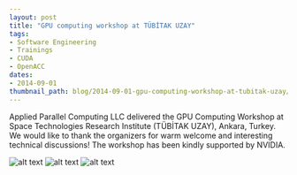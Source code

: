 ```yaml
---
layout: post
title: "GPU computing workshop at TÜBİTAK UZAY"
tags:
- Software Engineering
- Trainings
- CUDA
- OpenACC
dates:
- 2014-09-01
thumbnail_path: blog/2014-09-01-gpu-computing-workshop-at-tubitak-uzay/photo2.jpeg
---
```


Applied Parallel Computing LLC delivered the GPU Computing Workshop at Space Technologies Research Institute (TÜBİTAK UZAY), Ankara, Turkey. We would like to thank the organizers for warm welcome and interesting technical discussions! The workshop has been kindly supported by NVIDIA.

![alt text](\assets\img\blog\2014-09-01-gpu-computing-workshop-at-tubitak-uzay\photo2.jpeg "Logo Title Text 1")
![alt text](\assets\img\blog\2014-09-01-gpu-computing-workshop-at-tubitak-uzay\photo1.jpeg "Logo Title Text 1")
![alt text](\assets\img\blog\2014-09-01-gpu-computing-workshop-at-tubitak-uzay\photo3.jpeg "Logo Title Text 1")

